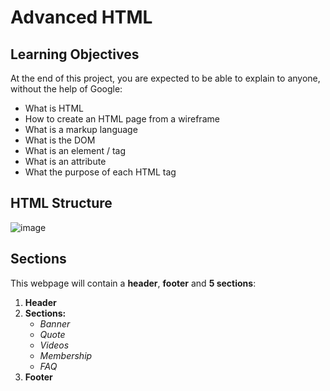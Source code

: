 # Advanced HTML

## Learning Objectives

At the end of this project, you are expected to be able to explain to anyone, without the help of Google:

- What is HTML
- How to create an HTML page from a wireframe
- What is a markup language
- What is the DOM
- What is an element / tag
- What is an attribute
- What the purpose of each HTML tag

## HTML Structure
![image](https://github.com/Agent-Ken/holbertonschool-web-development/assets/128805216/76c8113d-2000-49c6-9cda-278fcdf11a5f)

## Sections
This webpage will contain a **header**, **footer** and **5 sections**:

1. **Header**
2. **Sections:**
   - *Banner*
   - *Quote*
   - *Videos*
   - *Membership*
   - *FAQ*
3. **Footer**
